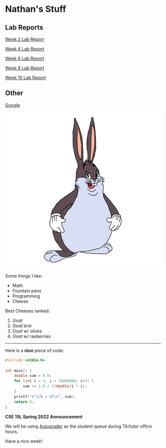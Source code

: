 # Nathan's Stuff 

## Lab Reports

[Week 2 Lab Report](Week-2-Lab-Report.md)

[Week 4 Lab Report](Week-4-Lab-Report.md)

[Week 6 Lab Report](Week-6-Lab-Report.md)

[Week 8 Lab Report](week-8-lab-report.md)

[Week 10 Lab Report](Week-10-Lab-Report.md)

## Other

[Google](https://google.com)

![Chungus](index_resources/gcmhgfwtvmcblzzpbrqgtgsthjqfriif.jpg)

Some things I like:

- Math
- Fountain pens
- Programming
- Cheese

Best Cheeses ranked:

1. *Goat*
2. *Goat* brie
3. *Goat* w/ olives
4. *Goat* w/ rasberries

---

Here is a **nice** piece of code:

```c
#include <stdio.h>

int main() {
    double sum = 0.0;
    for (int i = 1; i < 10000000; i++) {
        sum += 1.0 / ((double)i * i);
    }
    printf("π^2/6 = %f\n", sum);
    return 0;
}
```

**CSE 15L Spring 2022 Announcement**

We will be using [Autograder](https://autograder.ucsd.edu/queue/615) as the student queue during TA/tutor office hours.

Have a *nice* week!

